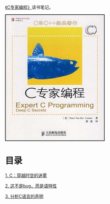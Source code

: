 [《C专家编程》](https://book.douban.com/subject/2377310/)读书笔记。

![](img/cover/cover.jpg)

# 目录

[1. C：穿越时空的迷雾](1. C：穿越时空的迷雾.md)

[2. 这不是bug，而是语特性](2. 这不是bug，而是语言特性.md)

[3. 分析C语言的声明](3. 分析C语言的声明.md)
